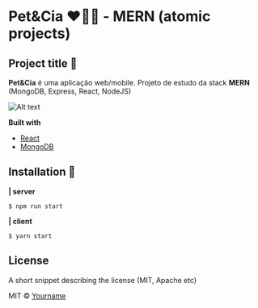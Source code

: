 # Pet&Cia ❤️🐶🐾 - MERN (atomic projects)

## Project title 🐾
**Pet&Cia** é uma aplicação web/mobile. 
Projeto de estudo da stack **MERN** (MongoDB, Express, React, NodeJS)

![Alt text](background.png "Pet&Cia")

<b>Built with</b>
- [React](https://reactjs.org)
- [MongoDB](https://www.mongodb.com)

## Installation 🐾

**| server**

`$ npm run start`

**| client**

`$ yarn start`


## License
A short snippet describing the license (MIT, Apache etc)

MIT © [Yourname]()